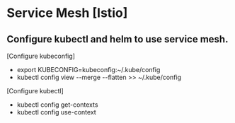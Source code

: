 # Service Mesh [Istio]

## Configure kubectl and helm to use service mesh.

[Configure kubeconfig]
- export KUBECONFIG=kubeconfig:~/.kube/config
- kubectl config view --merge --flatten >> ~/.kube/config

[Configure kubectl]
- kubectl config get-contexts
- kubectl config use-context <name>

